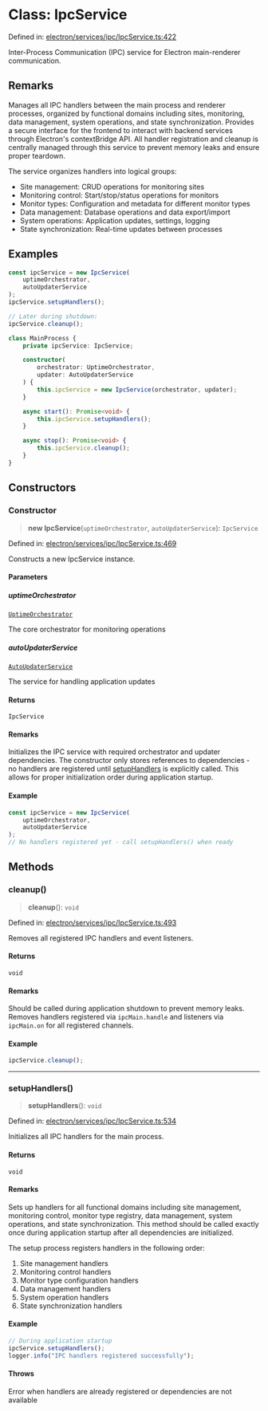 # Class: IpcService

Defined in: [electron/services/ipc/IpcService.ts:422](https://github.com/Nick2bad4u/Uptime-Watcher/blob/main/electron/services/ipc/IpcService.ts#L422)

Inter-Process Communication (IPC) service for Electron main-renderer
communication.

## Remarks

Manages all IPC handlers between the main process and renderer processes,
organized by functional domains including sites, monitoring, data management,
system operations, and state synchronization. Provides a secure interface for
the frontend to interact with backend services through Electron's
contextBridge API. All handler registration and cleanup is centrally managed
through this service to prevent memory leaks and ensure proper teardown.

The service organizes handlers into logical groups:

- Site management: CRUD operations for monitoring sites
- Monitoring control: Start/stop/status operations for monitors
- Monitor types: Configuration and metadata for different monitor types
- Data management: Database operations and data export/import
- System operations: Application updates, settings, logging
- State synchronization: Real-time updates between processes

## Examples

```typescript
const ipcService = new IpcService(
    uptimeOrchestrator,
    autoUpdaterService
);
ipcService.setupHandlers();

// Later during shutdown:
ipcService.cleanup();
```

```typescript
class MainProcess {
    private ipcService: IpcService;

    constructor(
        orchestrator: UptimeOrchestrator,
        updater: AutoUpdaterService
    ) {
        this.ipcService = new IpcService(orchestrator, updater);
    }

    async start(): Promise<void> {
        this.ipcService.setupHandlers();
    }

    async stop(): Promise<void> {
        this.ipcService.cleanup();
    }
}
```

## Constructors

### Constructor

> **new IpcService**(`uptimeOrchestrator`, `autoUpdaterService`): `IpcService`

Defined in: [electron/services/ipc/IpcService.ts:469](https://github.com/Nick2bad4u/Uptime-Watcher/blob/main/electron/services/ipc/IpcService.ts#L469)

Constructs a new IpcService instance.

#### Parameters

##### uptimeOrchestrator

[`UptimeOrchestrator`](../../../../UptimeOrchestrator/classes/UptimeOrchestrator.md)

The core orchestrator for monitoring
  operations

##### autoUpdaterService

[`AutoUpdaterService`](../../../updater/AutoUpdaterService/classes/AutoUpdaterService.md)

The service for handling application updates

#### Returns

`IpcService`

#### Remarks

Initializes the IPC service with required orchestrator and updater
dependencies. The constructor only stores references to dependencies - no
handlers are registered until [setupHandlers](#setuphandlers) is explicitly called.
This allows for proper initialization order during application startup.

#### Example

```typescript
const ipcService = new IpcService(
    uptimeOrchestrator,
    autoUpdaterService
);
// No handlers registered yet - call setupHandlers() when ready
```

## Methods

### cleanup()

> **cleanup**(): `void`

Defined in: [electron/services/ipc/IpcService.ts:493](https://github.com/Nick2bad4u/Uptime-Watcher/blob/main/electron/services/ipc/IpcService.ts#L493)

Removes all registered IPC handlers and event listeners.

#### Returns

`void`

#### Remarks

Should be called during application shutdown to prevent memory leaks.
Removes handlers registered via `ipcMain.handle` and listeners via
`ipcMain.on` for all registered channels.

#### Example

```typescript
ipcService.cleanup();
```

***

### setupHandlers()

> **setupHandlers**(): `void`

Defined in: [electron/services/ipc/IpcService.ts:534](https://github.com/Nick2bad4u/Uptime-Watcher/blob/main/electron/services/ipc/IpcService.ts#L534)

Initializes all IPC handlers for the main process.

#### Returns

`void`

#### Remarks

Sets up handlers for all functional domains including site management,
monitoring control, monitor type registry, data management, system
operations, and state synchronization. This method should be called
exactly once during application startup after all dependencies are
initialized.

The setup process registers handlers in the following order:

1. Site management handlers
2. Monitoring control handlers
3. Monitor type configuration handlers
4. Data management handlers
5. System operation handlers
6. State synchronization handlers

#### Example

```typescript
// During application startup
ipcService.setupHandlers();
logger.info("IPC handlers registered successfully");
```

#### Throws

Error when handlers are already registered or dependencies are
  not available
